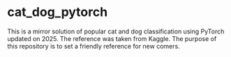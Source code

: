 # cat_dog_pytorch
This is a mirror solution of popular cat and dog classification using PyTorch updated on 2025. The reference was taken from Kaggle. The purpose of this repository is to set a friendly reference for new comers. 
